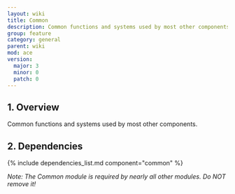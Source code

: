 ```yaml
---
layout: wiki
title: Common
description: Common functions and systems used by most other components.
group: feature
category: general
parent: wiki
mod: ace
version:
  major: 3
  minor: 0
  patch: 0
---
```


## 1. Overview

Common functions and systems used by most other components.

## 2. Dependencies

{% include dependencies_list.md component="common" %}

*Note: The Common module is required by nearly all other modules. Do NOT remove it!*
